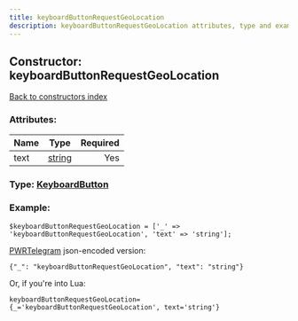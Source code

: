 ```yaml
---
title: keyboardButtonRequestGeoLocation
description: keyboardButtonRequestGeoLocation attributes, type and example
---
```

## Constructor: keyboardButtonRequestGeoLocation  
[Back to constructors index](index.md)



### Attributes:

| Name     |    Type       | Required |
|----------|:-------------:|---------:|
|text|[string](../types/string.md) | Yes|



### Type: [KeyboardButton](../types/KeyboardButton.md)


### Example:

```
$keyboardButtonRequestGeoLocation = ['_' => 'keyboardButtonRequestGeoLocation', 'text' => 'string'];
```  

[PWRTelegram](https://pwrtelegram.xyz) json-encoded version:

```
{"_": "keyboardButtonRequestGeoLocation", "text": "string"}
```


Or, if you're into Lua:  


```
keyboardButtonRequestGeoLocation={_='keyboardButtonRequestGeoLocation', text='string'}

```


